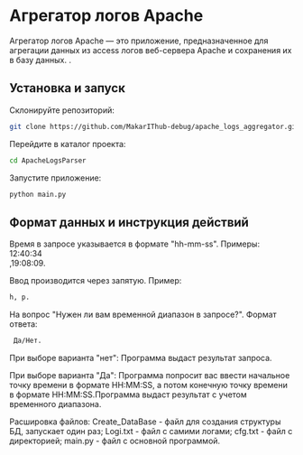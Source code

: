 # Агрегатор логов Apache
Агрегатор логов Apache — это приложение, предназначенное для агрегации данных из access логов веб-сервера Apache и сохранения их в базу данных. .

## Установка и запуск

Склонируйте репозиторий:
``` sh
git clone https://github.com/MakarIThub-debug/apache_logs_aggregator.git
```
Перейдите в каталог проекта:

``` sh
cd ApacheLogsParser
```

Запустите приложение:

``` sh
python main.py 
```

## Формат данных и инструкция действий
Время в запросе указывается в формате "hh-mm-ss". Примеры:
12:40:34  
,19:08:09.

Ввод производится через запятую. Пример:
``` sh
h, p.
```

На вопрос "Нужен ли вам временной диапазон в запросе?". Формат ответа:
``` sh
 Да/Нет.
```

При выборе варианта "нет":
Программа выдаст результат запроса.


При выборе варианта "Да":
Программа попросит вас ввести начальное точку времени в формате HH:MM:SS, а потом конечную точку времени в формате HH:MM:SS.Программа выдаст результат с учетом временного диапазона.


Расшировка файлов:
Create_DataBase - файл для создания структуры БД, запускает один раз;
Logi.txt - файл с самими логами;
cfg.txt - файл с директорией;
main.py - файл с основной программой.




